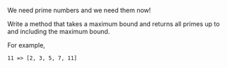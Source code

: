 We need prime numbers and we need them now!

Write a method that takes a maximum bound and returns all primes up to and including the maximum bound.

For example,

```
11 => [2, 3, 5, 7, 11]
```
